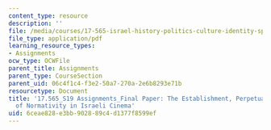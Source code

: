 ```yaml
---
content_type: resource
description: ''
file: /media/courses/17-565-israel-history-politics-culture-identity-spring-2019/6ceae828e3bb902889c4d1377f8599ef_MIT17_565S19_FinalPaper2.pdf
file_type: application/pdf
learning_resource_types:
- Assignments
ocw_type: OCWFile
parent_title: Assignments
parent_type: CourseSection
parent_uid: 06c4f1c4-f3e2-50a7-270a-2e6b8293e71b
resourcetype: Document
title: '17.565_S19 Assignments_Final Paper: The Establishment, Perpetuation, and Rejection
  of Normativity in Israeli Cinema'
uid: 6ceae828-e3bb-9028-89c4-d1377f8599ef
---
```

